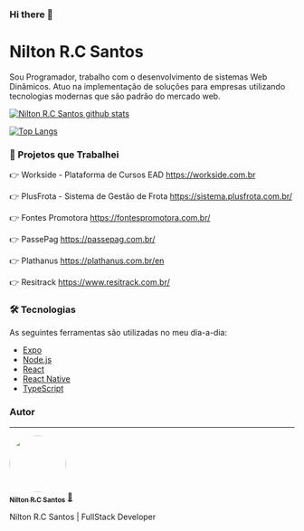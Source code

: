 ### Hi there 👋
<h1 align="left">Nilton R.C Santos</h1>

<p align="left">Sou Programador, trabalho com o desenvolvimento de sistemas Web Dinâmicos. Atuo na implementação de soluções para empresas utilizando tecnologias modernas que são padrão do mercado web.</p>

[![Nilton R.C Santos github stats](https://github-readme-stats.vercel.app/api?username=WorksideOficial&count_private=true&theme=dark&show_icons=true)](https://github.com/WorksideOficial)

[![Top Langs](https://github-readme-stats.vercel.app/api/top-langs/?username=WorksideOficial&langs_count=5&theme=dark)](https://github.com/WorksideOficial)

### 🏁 Projetos que Trabalhei
👉 Workside - Plataforma de Cursos EAD
https://workside.com.br

👉 PlusFrota - Sistema de Gestão de Frota
https://sistema.plusfrota.com.br/

👉 Fontes Promotora
https://fontespromotora.com.br/

👉 PassePag
https://passepag.com.br/

👉 Plathanus
https://plathanus.com.br/en

👉 Resitrack
https://www.resitrack.com.br/


### 🛠 Tecnologias

As seguintes ferramentas são utilizadas no meu dia-a-dia:

- [Expo](https://expo.io/)
- [Node.js](https://nodejs.org/en/)
- [React](https://pt-br.reactjs.org/)
- [React Native](https://reactnative.dev/)
- [TypeScript](https://www.typescriptlang.org/)

### Autor
---

<a href="https://workside.com.br">
 <img style="border-radius: 50%;" src="https://avatars.githubusercontent.com/u/53720839?v=4" width="100px;" alt=""/>
 <br />
 <sub><b>Nilton R.C Santos</b></sub></a> <a href="https://workside.com.br" title="Workside">🚀</a>


Nilton R.C Santos | FullStack Developer
